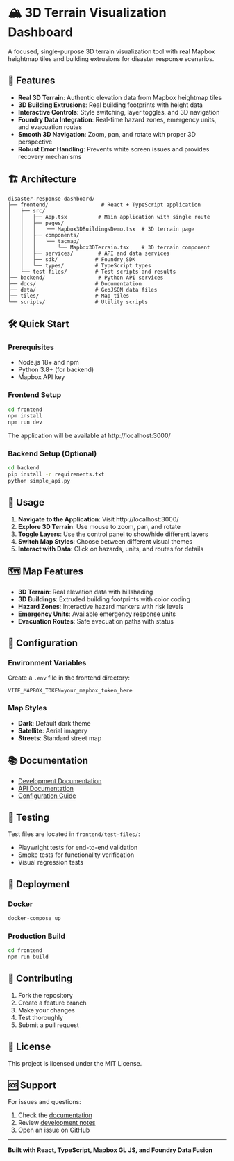 # 🏔️ 3D Terrain Visualization Dashboard

A focused, single-purpose 3D terrain visualization tool with real Mapbox heightmap tiles and building extrusions for disaster response scenarios.

## 🚀 Features

- **Real 3D Terrain**: Authentic elevation data from Mapbox heightmap tiles
- **3D Building Extrusions**: Real building footprints with height data
- **Interactive Controls**: Style switching, layer toggles, and 3D navigation
- **Foundry Data Integration**: Real-time hazard zones, emergency units, and evacuation routes
- **Smooth 3D Navigation**: Zoom, pan, and rotate with proper 3D perspective
- **Robust Error Handling**: Prevents white screen issues and provides recovery mechanisms

## 🏗️ Architecture

```
disaster-response-dashboard/
├── frontend/                 # React + TypeScript application
│   ├── src/
│   │   ├── App.tsx          # Main application with single route
│   │   ├── pages/
│   │   │   └── Mapbox3DBuildingsDemo.tsx  # 3D terrain page
│   │   ├── components/
│   │   │   └── tacmap/
│   │   │       └── Mapbox3DTerrain.tsx    # 3D terrain component
│   │   ├── services/        # API and data services
│   │   ├── sdk/            # Foundry SDK
│   │   └── types/          # TypeScript types
│   └── test-files/         # Test scripts and results
├── backend/                 # Python API services
├── docs/                   # Documentation
├── data/                   # GeoJSON data files
├── tiles/                  # Map tiles
└── scripts/                # Utility scripts
```

## 🛠️ Quick Start

### Prerequisites
- Node.js 18+ and npm
- Python 3.8+ (for backend)
- Mapbox API key

### Frontend Setup
```bash
cd frontend
npm install
npm run dev
```

The application will be available at http://localhost:3000/

### Backend Setup (Optional)
```bash
cd backend
pip install -r requirements.txt
python simple_api.py
```

## 🎯 Usage

1. **Navigate to the Application**: Visit http://localhost:3000/
2. **Explore 3D Terrain**: Use mouse to zoom, pan, and rotate
3. **Toggle Layers**: Use the control panel to show/hide different layers
4. **Switch Map Styles**: Choose between different visual themes
5. **Interact with Data**: Click on hazards, units, and routes for details

## 🗺️ Map Features

- **3D Terrain**: Real elevation data with hillshading
- **3D Buildings**: Extruded building footprints with color coding
- **Hazard Zones**: Interactive hazard markers with risk levels
- **Emergency Units**: Available emergency response units
- **Evacuation Routes**: Safe evacuation paths with status

## 🔧 Configuration

### Environment Variables
Create a `.env` file in the frontend directory:
```env
VITE_MAPBOX_TOKEN=your_mapbox_token_here
```

### Map Styles
- **Dark**: Default dark theme
- **Satellite**: Aerial imagery
- **Streets**: Standard street map

## 📚 Documentation

- [Development Documentation](./docs/development/)
- [API Documentation](./docs/)
- [Configuration Guide](./docs/CONFIGURATION_GUIDE.md)

## 🧪 Testing

Test files are located in `frontend/test-files/`:
- Playwright tests for end-to-end validation
- Smoke tests for functionality verification
- Visual regression tests

## 🚀 Deployment

### Docker
```bash
docker-compose up
```

### Production Build
```bash
cd frontend
npm run build
```

## 🤝 Contributing

1. Fork the repository
2. Create a feature branch
3. Make your changes
4. Test thoroughly
5. Submit a pull request

## 📄 License

This project is licensed under the MIT License.

## 🆘 Support

For issues and questions:
1. Check the [documentation](./docs/)
2. Review [development notes](./docs/development/)
3. Open an issue on GitHub

---

**Built with React, TypeScript, Mapbox GL JS, and Foundry Data Fusion**
